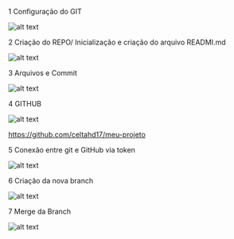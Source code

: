 1 Configuração do GIT

![alt text](image.png)

2 Criação do REPO/ Inicialização e criação do arquivo READMI.md

![alt text](image-1.png)

3 Arquivos e Commit

![alt text](image-2.png)

4 GITHUB

![alt text](image-3.png)

https://github.com/celtahd17/meu-projeto

5 Conexão entre git e GitHub via token

![alt text](image-4.png)

6 Criação da nova branch

![alt text](image-5.png)

7 Merge da Branch

![alt text](image-6.png)

